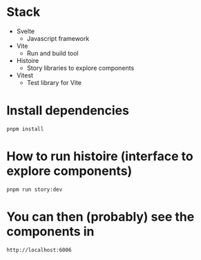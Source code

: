 # Stack

- Svelte
  - Javascript framework
- Vite
  - Run and build tool
- Histoire
  - Story libraries to explore components
- Vitest
  - Test library for Vite

# Install dependencies

    pnpm install

# How to run histoire (interface to explore components)

    pnpm run story:dev

# You can then (probably) see the components in

    http://localhost:6006
